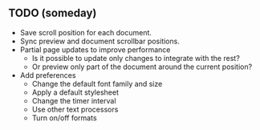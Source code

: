 ## TODO (someday)

* Save scroll position for each document.
* Sync preview and document scrollbar positions.
* Partial page updates to improve performance
  - Is it possible to update only changes to integrate with the rest?
  - Or preview only part of the document around the current position?
* Add preferences
  - Change the default font family and size
  - Apply a default stylesheet
  - Change the timer interval
  - Use other text processors
  - Turn on/off formats
